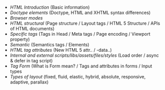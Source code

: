 
- *HTML Introduction* (Basic information)
- *Doctype elements* (Doctype, HTML and XHTML syntax differences)
- *Browser modes*
- *HTML structural* (Page structure / Layout tags / HTML 5 Structure / APIs of HTML documents)
- *Specific tags* (Tags in Head / Meta tags / Page encoding / Viewport property)
- *Semantic* (Semantics tags / Elements)
- *HTML tag attributes* (New HTML 5 attr.. / -data..)
- *Internal and external scripts/libs/assets/files/styles* (Load order / async & defer in tag script)
- *Tag Form* (What is Form mean? / Tags and attributes in forms / Input types
- *Types of layout* (fixed, fluid, elastic, hybrid, absolute, responsive, adaptive, parallax)